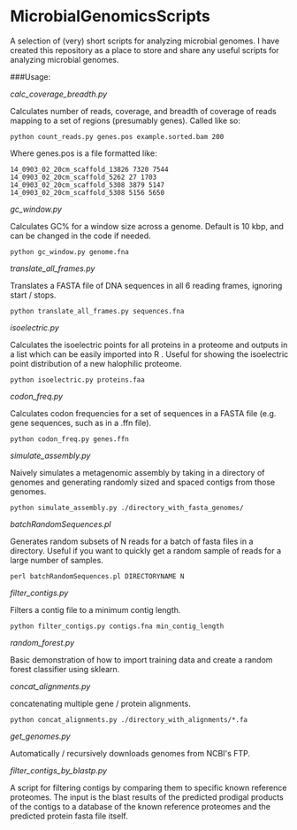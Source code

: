 # MicrobialGenomicsScripts
A selection of (very) short scripts for analyzing microbial genomes. I have created this repository as a place to store and share any useful scripts for analyzing microbial genomes.

###Usage:

*calc_coverage_breadth.py*

Calculates number of reads, coverage, and breadth of coverage of reads mapping to a set of regions (presumably genes). Called like so:

`python count_reads.py genes.pos example.sorted.bam 200`

Where genes.pos is a file formatted like:
```
14_0903_02_20cm_scaffold_13826 7320 7544
14_0903_02_20cm_scaffold_5262 27 1703
14_0903_02_20cm_scaffold_5308 3879 5147
14_0903_02_20cm_scaffold_5308 5156 5650
```

*gc_window.py*

Calculates GC% for a window size across a genome. Default is 10 kbp, and can be changed in the code if needed.

`python gc_window.py genome.fna`

*translate_all_frames.py*

Translates a FASTA file of DNA sequences in all 6 reading frames, ignoring start / stops. 

`python translate_all_frames.py sequences.fna`

*isoelectric.py*

Calculates the isoelectric points for all proteins in a proteome and outputs in a list which can be easily imported into R . Useful for showing the isoelectric point distribution of a new halophilic proteome.

`python isoelectric.py proteins.faa`


*codon_freq.py*

Calculates codon frequencies for a set of sequences in a FASTA file (e.g. gene sequences, such as in a .ffn file).  

`python codon_freq.py genes.ffn`

*simulate_assembly.py*

Naively simulates a metagenomic assembly by taking in a directory of genomes and generating randomly sized and spaced contigs from those genomes.

`python simulate_assembly.py ./directory_with_fasta_genomes/`

*batchRandomSequences.pl*

Generates random subsets of N reads for a batch of fasta files in a directory. Useful if you want to quickly get a random sample of reads for a large number of samples.

`perl batchRandomSequences.pl DIRECTORYNAME N`

*filter_contigs.py*

Filters a contig file to a minimum contig length.

`python filter_contigs.py contigs.fna min_contig_length`

*random_forest.py*

Basic demonstration of how to import training data and create a random forest classifier using sklearn.

*concat_alignments.py*

concatenating multiple gene / protein alignments.

`python concat_alignments.py ./directory_with_alignments/*.fa`

*get_genomes.py*

Automatically / recursively downloads genomes from NCBI's FTP.

*filter_contigs_by_blastp.py*

A script for filtering contigs by comparing them to specific known reference proteomes. The input is the blast results of the predicted prodigal products of the contigs to a database of the known reference proteomes and the predicted protein fasta file itself.
